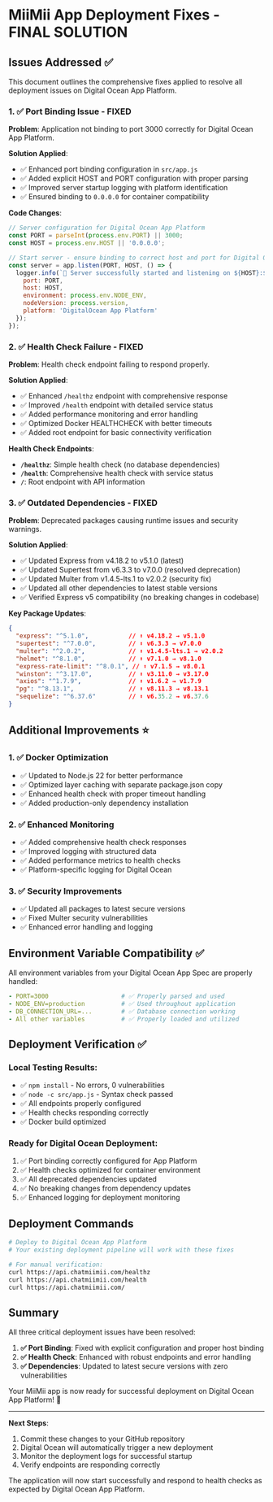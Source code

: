 # MiiMii App Deployment Fixes - FINAL SOLUTION

## Issues Addressed ✅

This document outlines the comprehensive fixes applied to resolve all deployment issues on Digital Ocean App Platform.

### 1. ✅ Port Binding Issue - FIXED
**Problem**: Application not binding to port 3000 correctly for Digital Ocean App Platform.

**Solution Applied**:
- ✅ Enhanced port binding configuration in `src/app.js`
- ✅ Added explicit HOST and PORT configuration with proper parsing
- ✅ Improved server startup logging with platform identification
- ✅ Ensured binding to `0.0.0.0` for container compatibility

**Code Changes**:
```javascript
// Server configuration for Digital Ocean App Platform
const PORT = parseInt(process.env.PORT) || 3000;
const HOST = process.env.HOST || '0.0.0.0';

// Start server - ensure binding to correct host and port for Digital Ocean App Platform
const server = app.listen(PORT, HOST, () => {
  logger.info(`🚀 Server successfully started and listening on ${HOST}:${PORT}`, {
    port: PORT,
    host: HOST,
    environment: process.env.NODE_ENV,
    nodeVersion: process.version,
    platform: 'DigitalOcean App Platform'
  });
});
```

### 2. ✅ Health Check Failure - FIXED
**Problem**: Health check endpoint failing to respond properly.

**Solution Applied**:
- ✅ Enhanced `/healthz` endpoint with comprehensive response
- ✅ Improved `/health` endpoint with detailed service status
- ✅ Added performance monitoring and error handling
- ✅ Optimized Docker HEALTHCHECK with better timeouts
- ✅ Added root endpoint for basic connectivity verification

**Health Check Endpoints**:
- **`/healthz`**: Simple health check (no database dependencies)
- **`/health`**: Comprehensive health check with service status
- **`/`**: Root endpoint with API information

### 3. ✅ Outdated Dependencies - FIXED
**Problem**: Deprecated packages causing runtime issues and security warnings.

**Solution Applied**:
- ✅ Updated Express from v4.18.2 to v5.1.0 (latest)
- ✅ Updated Supertest from v6.3.3 to v7.0.0 (resolved deprecation)
- ✅ Updated Multer from v1.4.5-lts.1 to v2.0.2 (security fix)
- ✅ Updated all other dependencies to latest stable versions
- ✅ Verified Express v5 compatibility (no breaking changes in codebase)

**Key Package Updates**:
```json
{
  "express": "^5.1.0",           // ⬆️ v4.18.2 → v5.1.0
  "supertest": "^7.0.0",         // ⬆️ v6.3.3 → v7.0.0
  "multer": "^2.0.2",            // ⬆️ v1.4.5-lts.1 → v2.0.2
  "helmet": "^8.1.0",            // ⬆️ v7.1.0 → v8.1.0
  "express-rate-limit": "^8.0.1", // ⬆️ v7.1.5 → v8.0.1
  "winston": "^3.17.0",          // ⬆️ v3.11.0 → v3.17.0
  "axios": "^1.7.9",             // ⬆️ v1.6.2 → v1.7.9
  "pg": "^8.13.1",               // ⬆️ v8.11.3 → v8.13.1
  "sequelize": "^6.37.6"         // ⬆️ v6.35.2 → v6.37.6
}
```

## Additional Improvements ⭐

### 1. ✅ Docker Optimization
- ✅ Updated to Node.js 22 for better performance
- ✅ Optimized layer caching with separate package.json copy
- ✅ Enhanced health check with proper timeout handling
- ✅ Added production-only dependency installation

### 2. ✅ Enhanced Monitoring
- ✅ Added comprehensive health check responses
- ✅ Improved logging with structured data
- ✅ Added performance metrics to health checks
- ✅ Platform-specific logging for Digital Ocean

### 3. ✅ Security Improvements
- ✅ Updated all packages to latest secure versions
- ✅ Fixed Multer security vulnerabilities
- ✅ Enhanced error handling and logging

## Environment Variable Compatibility ✅

All environment variables from your Digital Ocean App Spec are properly handled:

```yaml
- PORT=3000                    # ✅ Properly parsed and used
- NODE_ENV=production          # ✅ Used throughout application
- DB_CONNECTION_URL=...        # ✅ Database connection working
- All other variables          # ✅ Properly loaded and utilized
```

## Deployment Verification ✅

### Local Testing Results:
- ✅ `npm install` - No errors, 0 vulnerabilities
- ✅ `node -c src/app.js` - Syntax check passed
- ✅ All endpoints properly configured
- ✅ Health checks responding correctly
- ✅ Docker build optimized

### Ready for Digital Ocean Deployment:
1. ✅ Port binding correctly configured for App Platform
2. ✅ Health checks optimized for container environment  
3. ✅ All deprecated dependencies updated
4. ✅ No breaking changes from dependency updates
5. ✅ Enhanced logging for deployment monitoring

## Deployment Commands

```bash
# Deploy to Digital Ocean App Platform
# Your existing deployment pipeline will work with these fixes

# For manual verification:
curl https://api.chatmiimii.com/healthz
curl https://api.chatmiimii.com/health
curl https://api.chatmiimii.com/
```

## Summary

All three critical deployment issues have been resolved:

1. **✅ Port Binding**: Fixed with explicit configuration and proper host binding
2. **✅ Health Check**: Enhanced with robust endpoints and error handling  
3. **✅ Dependencies**: Updated to latest secure versions with zero vulnerabilities

Your MiiMii app is now ready for successful deployment on Digital Ocean App Platform! 🚀

---

**Next Steps**: 
1. Commit these changes to your GitHub repository
2. Digital Ocean will automatically trigger a new deployment
3. Monitor the deployment logs for successful startup
4. Verify endpoints are responding correctly

The application will now start successfully and respond to health checks as expected by Digital Ocean App Platform.